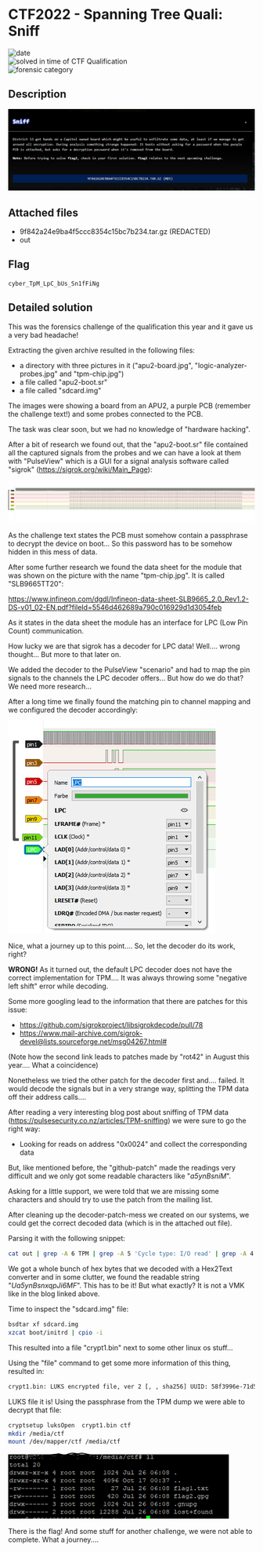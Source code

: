 # CTF2022 - Spanning Tree Quali: Sniff

![date](https://img.shields.io/badge/date-17.10.2022-brightgreen.svg)  
![solved in time of CTF Qualification](https://img.shields.io/badge/solved-in%20time%20of%20CTF%20%20Qualification-brightgreen.svg)  
![forensic category](https://img.shields.io/badge/category-forensic-lightgrey.svg)

## Description
![desc](desc.png)

## Attached files
- 9f842a24e9ba4f5ccc8354c15bc7b234.tar.gz (REDACTED)
- out

## Flag
```
cyber_TpM_LpC_bUs_Sn1fFiNg
```

## Detailed solution
This was the forensics challenge of the qualification this year and it gave us a very bad headache!

Extracting the given archive resulted in the following files:

- a directory with three pictures in it ("apu2-board.jpg", "logic-analyzer-probes.jpg" and "tpm-chip.jpg")
- a file called "apu2-boot.sr"
- a file called "sdcard.img"



The images were showing a board from an APU2, a purple PCB (remember the challenge text!) and some probes connected to the PCB.

The task was clear soon, but we had no knowledge of "hardware hacking". 

After a bit of research we found out, that the "apu2-boot.sr" file contained all the captured signals from the probes and we can have a look at them with "PulseView" which is a GUI for a signal analysis software called "sigrok" (https://sigrok.org/wiki/Main_Page):

![signals](signals.jpg)

As the challenge text states the PCB must somehow contain a passphrase to decrypt the device on boot... So this password has to be somehow hidden in this mess of data.

After some further research we found the data sheet for the module that was shown on the picture with the name "tpm-chip.jpg". It is called "SLB9665TT20":

https://www.infineon.com/dgdl/Infineon-data-sheet-SLB9665_2.0_Rev1.2-DS-v01_02-EN.pdf?fileId=5546d462689a790c016929d1d3054feb

As it states in the data sheet the module has an interface for LPC (Low Pin Count) communication.

How lucky we are that sigrok has a decoder for LPC data! Well.... wrong thought... But more to that later on.

We added the decoder to the PulseView "scenario" and had to map the pin signals to the channels the LPC decoder offers... But how do we do that? We need more research...

After a long time we finally found the matching pin to channel mapping and we configured the decoder accordingly:

![channel_mapping](channel_mapping.png)

Nice, what a journey up to this point.... So, let the decoder do its work, right?

**WRONG!** As it turned out, the default LPC decoder does not have the correct implementation for TPM.... It was always throwing some "negative left shift" error while decoding.

Some more googling lead to the information that there are patches for this issue:

- https://github.com/sigrokproject/libsigrokdecode/pull/78
- https://www.mail-archive.com/sigrok-devel@lists.sourceforge.net/msg04267.html#

(Note how the second link leads to patches made by "rot42" in August this year.... What a coincidence)

Nonetheless we tried the other patch for the decoder first and.... failed. It would decode the signals but in a very strange way, splitting the TPM data off their address calls....

After reading a very interesting blog post about sniffing of TPM data (https://pulsesecurity.co.nz/articles/TPM-sniffing) we were sure to go the right way:

- Looking for reads on address "0x0024" and collect the corresponding data

But, like mentioned before, the "github-patch" made the readings very difficult and we only got some readable characters like "*a5ynBsniM*".

Asking for a little support, we were told that we are missing some characters and should try to use the patch from the mailing list.

After cleaning up the decoder-patch-mess we created on our systems, we could get the correct decoded data (which is in the attached out file).

Parsing it with the following snippet:

```bash
cat out | grep -A 6 TPM | grep -A 5 'Cycle type: I/O read' | grep -A 4 'Address: 0x0024'  | sed -rne 's/.DATA: 0x(.)/\1/p' > out_data
```

We got a whole bunch of hex bytes that we decoded with a Hex2Text converter and in some clutter, we found the readable string "*Ua5ynBsnxqpJi6MF*". This has to be it! But what exactly? It is not a VMK like in the blog linked above.

Time to inspect the "sdcard.img" file:

```bash
bsdtar xf sdcard.img
xzcat boot/initrd | cpio -i
```

This resulted into a file "crypt1.bin" next to some other linux os stuff...

Using the "file" command to get some more information of this thing, resulted in:

```bash
crypt1.bin: LUKS encrypted file, ver 2 [, , sha256] UUID: 58f3996e-71d5-4153-9226-55a518fced0c
```

LUKS file it is! Using the passphrase from the TPM dump we were able to decrypt that file:

```bash
cryptsetup luksOpen  crypt1.bin ctf
mkdir /media/ctf
mount /dev/mapper/ctf /media/ctf
```

![flag](flag.png)

There is the flag! And some stuff for another challenge, we were not able to complete. What a journey....
